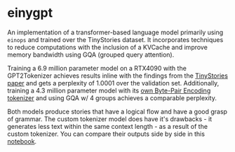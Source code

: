 # einygpt

An implementation of a transformer-based language model primarily using `einops` and trained over the TinyStories dataset. It incorporates techniques to reduce computations with the inclusion of a KVCache and improve memory bandwidth using GQA (grouped query attention).

Training a 6.9 million parameter model on a RTX4090 with the GPT2Tokenizer achieves results inline with the findings from the [TinyStories paper](https://arxiv.org/pdf/2305.07759) and gets a perplexity of 1.0001 over the validation set. Additionally, training a 4.3 million parameter model with its [own Byte-Pair Encoding tokenizer](tiny_tokenizer.py) and using GQA w/ 4 groups achieves a comparable perplexity.

Both models produce stories that have a logical flow and have a good grasp of grammar. The custom tokenizer model does have it's drawbacks - it generates less text within the same context length - as a result of the custom tokenizer. You can compare their outputs side by side in this [notebook](perplexity.ipynb).
